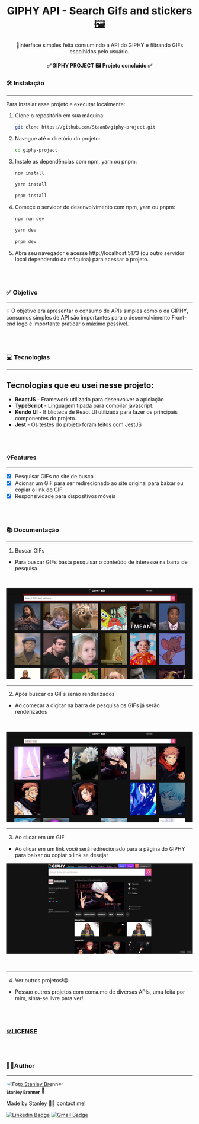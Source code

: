 <div align="center">

<h1 align="center">GIPHY API - Search Gifs and stickers 🖼️</h1>

<p align="center">🚀Interface simples feita consumindo a API do GIPHY e filtrando GIFs escolhidos pelo usuário.</p>

<h4 align="center"> 
	✅ GIPHY PROJECT 🖼️ Projeto concluído  ✅
</h4>
</div>

### 🛠️ Instalação
---
Para instalar esse projeto e executar localmente:

1.  Clone o repositório em sua máquina:

    ```sh
    git clone https://github.com/StaanB/giphy-project.git
    ```

2.  Navegue até o diretório do projeto:

    ```sh
    cd giphy-project
    ```

3. Instale as dependências com npm, yarn ou pnpm:

    ```sh
    npm install
    ```

    ```sh
    yarn install
    ```

    ```sh
    pnpm install
    ```

4.  Começe o servidor de desenvolvimento com npm, yarn ou pnpm:

    ```sh
    npm run dev
    ```

    ```sh
    yarn dev
    ```

    ```sh
    pnpm dev
    ```

5.  Abra seu navegador e acesse http://localhost:5173 (ou outro servidor local dependendo da máquina) para acessar o projeto.

<br/>   
<br/>

### ✅ Objetivo
---
<p>💡 O objetivo era apresentar o consumo de APIs simples como o da GIPHY, consumos simples de API são importantes para o desenvolvimento Front-end logo é importante praticar o máximo possível.</p>
<br/>   
<br/> 

### 💻 Tecnologias
---
<h2>Tecnologias que eu usei nesse projeto:</h2>

- **ReactJS** - Framework utilizado para desenvolver a aplciação
- **TypeScript** - Linguagem tipada para compilar javascript.
- **Kendo UI** - Biblioteca de React UI utilizada para fazer os principais componentes do projeto.
- **Jest** - Os testes do projeto foram feitos com JestJS
  
<br/>   
<br/>

### 💡Features
---
- [x] Pesquisar GIFs no site de busca
- [x] Acionar um GIF para ser redirecionado ao site original para baixar ou copiar o link do GIF
- [x] Responsividade para dispositivos móveis  
<br/>   
<br/> 

### 📚 Documentação
---

1. Buscar GIFs
 - Para buscar GIFs basta pesquisar o conteúdo de interesse na barra de pesquisa.
<br/>

 ![Search GIF](./src/assets/images/print-image-1.png)
 
---

2. Após buscar os GIFs serão renderizados
 - Ao começar a digitar na barra de pesquisa os GIFs já serão renderizados 
<br/>

   
 ![Rendered GIFs](./src/assets/images/print-image-2.png)
 
---

3. Ao clicar em um GIF 
 - Ao clicar em um link você será redirecionado para a página do GIPHY para baixar ou copiar o link se desejar
   
 ![Click Link](./src/assets/images/print-image-3.png)
 
<br/>

---

4. Ver outros projetos!😁
 - Possuo outros projetos com consumo de diversas APIs, uma feita por mim, sinta-se livre para ver!

<br/>
<br/>

<h3><a href="https://github.com/StaanB/giphy-project/blob/main/LICENSE">⚖️LICENSE</a></h3>

<br/>   
<br/> 

### 🧑🏻Author
---
<a href="https://github.com/StaanB">
 <img style="border-radius: 50%;" src="https://avatars.githubusercontent.com/u/86057261?v=4" width="100px;" alt="Foto Stanley Brenner"/>
 <br />
 <sub><b>Stanley Brenner</b></sub></a> <a href="https://stanley-b.vercel.app/" title="Stanley">🚀</a>

Made by Stanley 👋🏽 contact me!

[![Linkedin Badge](https://img.shields.io/badge/-Stanley-blue?style=flat-square&logo=Linkedin&logoColor=white&link=https://www.linkedin.com/in/stanley-brenner-front-end/)](https://www.linkedin.com/in/stanley-brenner-front-end/)
[![Gmail Badge](https://img.shields.io/badge/-stanleybrenner@gmail.com-c14438?style=flat-square&logo=Gmail&logoColor=white&link=mailto:stanleybrenner@gmail.com)](mailto:stanleybrenner@gmail.com)
